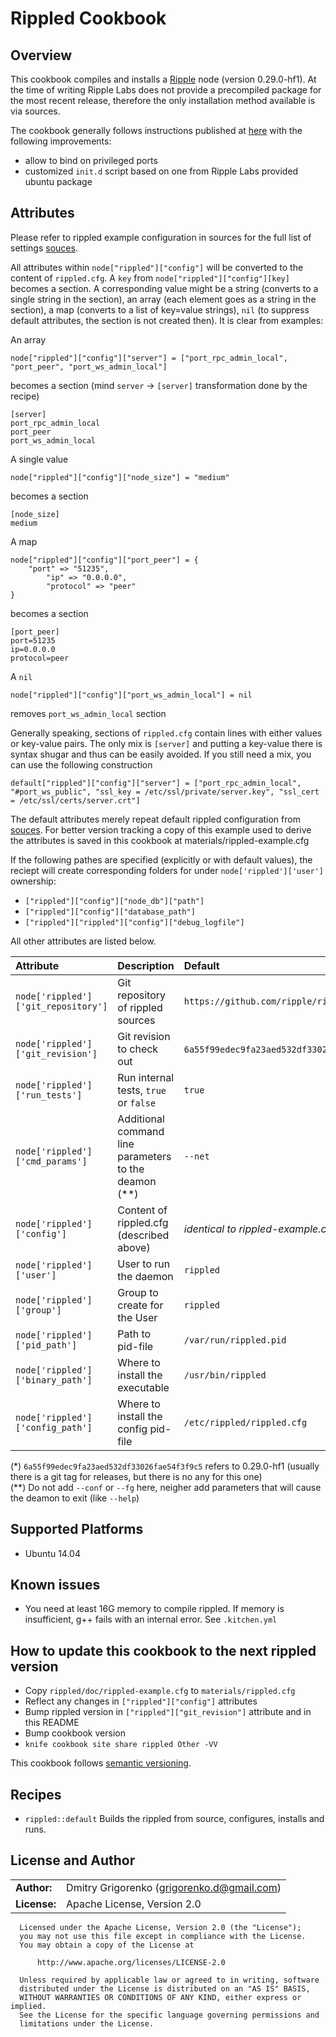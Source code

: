 # Rippled Cookbook

## Overview
	
This cookbook compiles and installs a [Ripple](https://ripple.com) node (version 0.29.0-hf1). At the time of writing Ripple Labs does not provide a precompiled package for the most recent release, therefore the only installation method available is via sources.

The cookbook generally follows instructions published at [here](https://wiki.ripple.com/Ubuntu_build_instructions) with the following improvements:
- allow to bind on privileged ports
- customized `init.d` script based on one from Ripple Labs provided ubuntu package 

## Attributes

Please refer to rippled example configuration in sources for the full list of settings [souces](https://github.com/ripple/rippled/blob/master/doc/rippled-example.cfg). 

All attributes within `node["rippled"]["config"]` will be converted to the content of `rippled.cfg`. A `key` from `node["rippled"]["config"][key]` becomes a section. A corresponding value might be a string (converts to a single string in the section), an array (each element goes as a string in the section), a map (converts to a list of key=value strings), `nil` (to suppress default attributes, the section is not created then). It is clear from examples:

An array

    node["rippled"]["config"]["server"] = ["port_rpc_admin_local", "port_peer", "port_ws_admin_local"]

becomes a section (mind `server` -> `[server]` transformation done by the recipe)

    [server]
    port_rpc_admin_local
    port_peer
    port_ws_admin_local

A single value

    node["rippled"]["config"]["node_size"] = "medium"

becomes a section

    [node_size]
    medium

A map

    node["rippled"]["config"]["port_peer"] = {
        "port" => "51235",
            "ip" => "0.0.0.0",
            "protocol" => "peer"
    }

becomes a section

    [port_peer]
    port=51235
    ip=0.0.0.0
    protocol=peer

A `nil`

    node["rippled"]["config"]["port_ws_admin_local"] = nil

removes `port_ws_admin_local` section

Generally speaking, sections of `rippled.cfg` contain lines with either values or key-value pairs. The only mix is `[server]` and putting a key-value there is syntax shugar and thus can be easily avoided. If you still need a mix, you can use the following construction

    default["rippled"]["config"]["server"] = ["port_rpc_admin_local", "#port_ws_public", "ssl_key = /etc/ssl/private/server.key", "ssl_cert = /etc/ssl/certs/server.crt"]

The default attributes merely repeat default rippled configuration from [souces](https://github.com/ripple/rippled/blob/master/doc/rippled-example.cfg). For better version tracking a copy of this example used to derive the attributes is saved in this cookbook at materials/rippled-example.cfg

If the following pathes are specified (explicitly or with default values), the reciept will create corresponding folders for under `node['rippled']['user']` ownership:

* `["rippled"]["config"]["node_db"]["path"]`
* `["rippled"]["config"]["database_path"]`
* `["rippled"]["rippled"]["config"]["debug_logfile"]`

All other attributes are listed below.


| **Attribute**                       | **Description**                                         | **Default**                                    |
|:------------------------------------|:--------------------------------------------------------|:-----------------------------------------------|
| `node['rippled']['git_repository']` | Git repository of rippled sources                       | `https://github.com/ripple/rippled.git`        |
| `node['rippled']['git_revision']`   | Git revision to check out                               | `6a55f99edec9fa23aed532df33026fae54f3f9c5`(\*) |
| `node['rippled']['run_tests']`      | Run internal tests, `true` or `false`                   | `true`                                         |
| `node['rippled']['cmd_params']`     | Additional command line parameters to the deamon (\*\*) | `--net`                                        |
| `node['rippled']['config']`         | Content of rippled.cfg (described above)                | _identical to rippled-example.cfg_             |
| `node['rippled']['user']`           | User to run the daemon                                  | `rippled`                                      |
| `node['rippled']['group']`          | Group to create for the User                            | `rippled`                                      |
| `node['rippled']['pid_path']`       | Path to pid-file                                        | `/var/run/rippled.pid`                         |
| `node['rippled']['binary_path']`    | Where to install the executable                         | `/usr/bin/rippled`                             |
| `node['rippled']['config_path']`    | Where to install the config pid-file                    | `/etc/rippled/rippled.cfg`                     |

(\*) `6a55f99edec9fa23aed532df33026fae54f3f9c5` refers to 0.29.0-hf1 (usually there is a git tag for releases, but there is no any for this one)  
(\*\*) Do not add `--conf` or `--fg` here, neigher add parameters that will cause the deamon to exit (like `--help`)

## Supported Platforms
- Ubuntu 14.04


## Known issues
- You need at least 16G memory to compile rippled. If memory is insufficient, g++ fails with an internal error. See `.kitchen.yml`

## How to update this cookbook to the next rippled version

* Copy `rippled/doc/rippled-example.cfg` to `materials/rippled.cfg`
* Reflect any changes in `["rippled"]["config"]` attributes
* Bump rippled version in `["rippled"]["git_revision"]` attribute and in this README
* Bump cookbook version
* `knife cookbook site share rippled Other -VV`

This cookbook follows [semantic versioning](http://semver.org/).

## Recipes

* `rippled::default`
Builds the rippled from source, configures, installs and runs.


## License and Author

|                      |                                              |
|:---------------------|:---------------------------------------------|
| **Author:**          | Dmitry Grigorenko (<grigorenko.d@gmail.com>) |
| **License:**         | Apache License, Version 2.0                  |

```text
  Licensed under the Apache License, Version 2.0 (the "License");
  you may not use this file except in compliance with the License.
  You may obtain a copy of the License at

      http://www.apache.org/licenses/LICENSE-2.0

  Unless required by applicable law or agreed to in writing, software
  distributed under the License is distributed on an "AS IS" BASIS,
  WITHOUT WARRANTIES OR CONDITIONS OF ANY KIND, either express or implied.
  See the License for the specific language governing permissions and
  limitations under the License.
```
